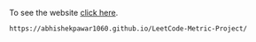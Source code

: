 To see the website [click here](https://abhishekpawar1060.github.io/LeetCode-Metric-Project/).
```
https://abhishekpawar1060.github.io/LeetCode-Metric-Project/
```
